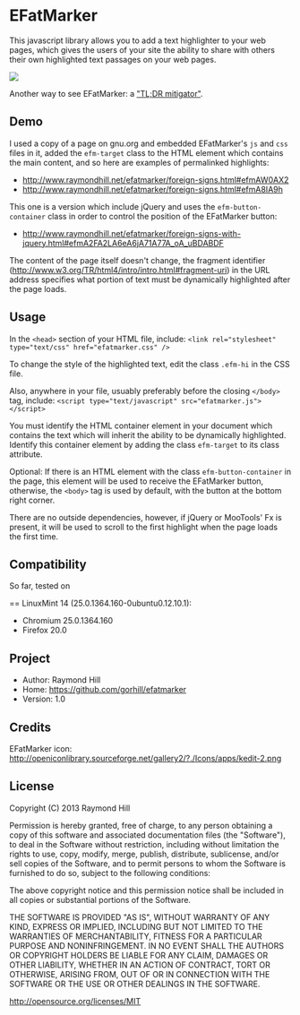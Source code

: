 EFatMarker
==========

This javascript library allows you to add a text highlighter to your web pages,
which gives the users of your site the ability to share with others their own
highlighted text passages on your web pages.

<a href="http://www.raymondhill.net/efatmarker/foreign-signs-with-jquery.html#efmAeIAfj" target="_blank">
<img src="http://www.raymondhill.net/efatmarker/efatmarker-demo.gif">
</a>

Another way to see EFatMarker: a <a href="http://en.wikipedia.org/wiki/Wikipedia:Too_long;_didn't_read">"TL;DR mitigator"</a>.

## Demo

I used a copy of a page on gnu.org and embedded EFatMarker's ```js``` and
```css``` files in it, added the ```efm-target``` class to the HTML element
which contains the main content, and so here are examples of permalinked
highlights:

* http://www.raymondhill.net/efatmarker/foreign-signs.html#efmAW0AX2
* http://www.raymondhill.net/efatmarker/foreign-signs.html#efmA8IA9h

This one is a version which include jQuery and uses the ```efm-button-container```
class in order to control the position of the EFatMarker button:

* http://www.raymondhill.net/efatmarker/foreign-signs-with-jquery.html#efmA2FA2LA6eA6jA71A77A_oA_uBDABDF

The content of the page itself doesn't change, the fragment identifier
(http://www.w3.org/TR/html4/intro/intro.html#fragment-uri) in the URL address
specifies what portion of text must be dynamically highlighted after the page
loads.

## Usage

In the ```<head>``` section of your HTML file, include:
    ```<link rel="stylesheet" type="text/css" href="efatmarker.css" />```

To change the style of the highlighted text, edit the class ```.efm-hi```
in the CSS file.

Also, anywhere in your file, usuably preferably before the closing ```</body>```
tag, include:
    ```<script type="text/javascript" src="efatmarker.js"></script>```

You must identify the HTML container element in your document which
contains the text which will inherit the ability to be dynamically
highlighted. Identify this container element by adding the class
```efm-target``` to its class attribute.

Optional: If there is an HTML element with the class ```efm-button-container```
in the page, this element will be used to receive the EFatMarker button,
otherwise, the ```<body>``` tag is used by default, with the button at the
bottom right corner.

There are no outside dependencies, however, if jQuery or MooTools' Fx is
present, it will be used to scroll to the first highlight when the page
loads the first time.

## Compatibility

So far, tested on

== LinuxMint 14 (25.0.1364.160-0ubuntu0.12.10.1):

* Chromium 25.0.1364.160
* Firefox 20.0

## Project

* Author: Raymond Hill
* Home: https://github.com/gorhill/efatmarker
* Version: 1.0

## Credits

EFatMarker icon:
http://openiconlibrary.sourceforge.net/gallery2/?./Icons/apps/kedit-2.png

## License

Copyright (C) 2013 Raymond Hill

Permission is hereby granted, free of charge, to any person obtaining a copy of
this software and associated documentation files (the "Software"), to deal in
the Software without restriction, including without limitation the rights to
use, copy, modify, merge, publish, distribute, sublicense, and/or sell copies
of the Software, and to permit persons to whom the Software is furnished to do
so, subject to the following conditions:

The above copyright notice and this permission notice shall be included in all
copies or substantial portions of the Software.

THE SOFTWARE IS PROVIDED "AS IS", WITHOUT WARRANTY OF ANY KIND, EXPRESS OR
IMPLIED, INCLUDING BUT NOT LIMITED TO THE WARRANTIES OF MERCHANTABILITY,
FITNESS FOR A PARTICULAR PURPOSE AND NONINFRINGEMENT. IN NO EVENT SHALL THE
AUTHORS OR COPYRIGHT HOLDERS BE LIABLE FOR ANY CLAIM, DAMAGES OR OTHER
LIABILITY, WHETHER IN AN ACTION OF CONTRACT, TORT OR OTHERWISE, ARISING FROM,
OUT OF OR IN CONNECTION WITH THE SOFTWARE OR THE USE OR OTHER DEALINGS IN THE
SOFTWARE.

http://opensource.org/licenses/MIT
